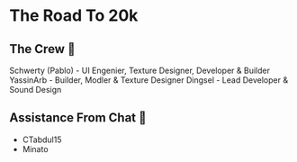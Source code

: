 # The Road To 20k

## The Crew 🐺
Schwerty (Pablo) - UI Engenier, Texture Designer, Developer & Builder
YassinArb - Builder, Modler & Texture Designer
Dingsel - Lead Developer & Sound Design

## Assistance From Chat 💬
- CTabdul15
- Minato
